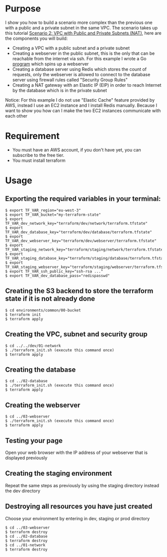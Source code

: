 # Purpose
I show you how to build a scenario more complex than the previous one with
a public and a private subnet in the same VPC.
The scenario takes up this tutorial
[Scenario 2: VPC with Public and Private Subnets (NAT)](https://docs.aws.amazon.com/vpc/latest/userguide/VPC_Scenario2.html?shortFooter=true),
here are the components you will build:

* Creating a VPC with a public subnet and a private subnet
* Creating a webserver in the public subnet, this is the only that can be
reachable from the internet via ssh. For this example I wrote a Go
[program](https://github.com/richardpct/go-example-tuto04) which spins up a webserver
* Creating a database server using Redis which stores the count of requests,
only the webserver is allowed to connect to the database server using firewall rules called "Security Group Rules"
* Creating a NAT gateway with an Elastic IP (EIP) in order to reach Internet
by the database which is in the private subnet

Notice: For this example I do not use "Elastic Cache" feature provided by AWS,
instead I use an EC2 instance and I install Redis manually.
Because I want to show you how can I make the two EC2 instances communicate with each other

# Requirement
* You must have an AWS account, if you don't have yet, you can subscribe to the free tier.
* You must install terraform

# Usage
## Exporting the required variables in your terminal:
    $ export TF_VAR_region="eu-west-3"
    $ export TF_VAR_bucket="my-terraform-state"
    $ export TF_VAR_dev_network_key="terraform/dev/network/terraform.tfstate"
    $ export TF_VAR_dev_database_key="terraform/dev/database/terraform.tfstate"
    $ export TF_VAR_dev_webserver_key="terraform/dev/webserver/terraform.tfstate"
    $ export TF_VAR_staging_network_key="terraform/staging/network/terraform.tfstate"
    $ export TF_VAR_staging_database_key="terraform/staging/database/terraform.tfstate"
    $ export TF_VAR_staging_webserver_key="terraform/staging/webserver/terraform.tfstate"
    $ export TF_VAR_ssh_public_key="ssh-rsa ..."
    $ export TF_VAR_dev_database_pass="redispasswd"

## Creating the S3 backend to store the terraform state if it is not already done
    $ cd environments/common/00-bucket
    $ terraform init
    $ terraform apply

## Creating the VPC, subnet and security group
    $ cd ../../dev/01-network
    $ ./terraform_init.sh (execute this command once)
    $ terraform apply

## Creating the database
    $ cd ../02-database
    $ ./terraform_init.sh (execute this command once)
    $ terraform apply

## Creating the webserver
    $ cd ../03-webserver
    $ ./terraform_init.sh (execute this command once)
    $ terraform apply

## Testing your page
Open your web browser with the IP address of your webserver that is displayed previously

## Creating the staging environment
Repeat the same steps as previously by using the staging directory instead the dev directory

## Destroying all resources you have just created
Choose your environment by entering in dev, staging or prod directory

    $ cd ../03-webserver
    $ terraform destroy
    $ cd ../02-database
    $ terraform destroy
    $ cd ../01-network
    $ terraform destroy

